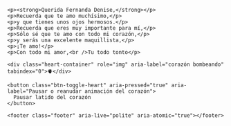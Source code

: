 
<html lang="es">
<head>
<meta charset="UTF-8" />
<meta name="viewport" content="width=device-width, initial-scale=1" />
<title>Carta en tonos morados con corazón grande</title>
<style>
  @import url('https://fonts.googleapis.com/css2?family=Indie+Flower&display=swap');

  body {
    display: flex;
    justify-content: center;
    align-items: center;
    height: 100vh;
    background: linear-gradient(135deg, #e9dbf7 0%, #f0e6fa 100%);
    font-family: 'Segoe UI', Tahoma, Geneva, Verdana, sans-serif;
    margin: 0;
    padding: 20px;
    overflow: hidden;
    position: relative;
  }

  /* Sparkle/glow effect around letter */
  .letter {
    background: #f7f0ff;
    border-radius: 12px;
    padding: 35px 40px 30px 40px;
    box-shadow:
      0 0 10px 2px #a88fff88,
      0 4px 18px rgba(121, 63, 182, 0.3);
    max-width: 400px;
    font-size: 1.2rem;
    color: #4b2e83;
    line-height: 1.75;
    opacity: 0;
    transform: translateY(30px);
    animation: fadeSlideIn 1.8s forwards;
    position: relative;
    font-family: 'Indie Flower', cursive;
  }

  /* Sparkle particles */
  .sparkle {
    position: absolute;
    width: 6px;
    height: 6px;
    background: #b08aff;
    border-radius: 50%;
    filter: drop-shadow(0 0 5px #b08aff);
    animation: sparkleAnim 2.5s infinite;
    opacity: 0.85;
  }

  /* Different delays and positions for sparkles */
  .sparkle1 {
    top: 10px; left: 10px;
    animation-delay: 0s;
  }
  .sparkle2 {
    top: 45px; right: 30px;
    animation-delay: 0.8s;
  }
  .sparkle3 {
    bottom: 40px; left: 25px;
    animation-delay: 1.5s;
  }
  .sparkle4 {
    bottom: 20px; right: 20px;
    animation-delay: 2.1s;
  }

  @keyframes sparkleAnim {
    0%, 100% { opacity: 0.85; transform: scale(1) rotate(0deg); }
    50% { opacity: 0; transform: scale(1.5) rotate(90deg);}
  }

  /* Text paragraphs styling */
  .letter p {
    margin: 0.5em 0;
    opacity: 0;
    transform: translateY(15px);
    animation: paragraphFadeUp 0.8s forwards;
  }
  .letter p:nth-child(1) { animation-delay: 1.9s; }
  .letter p:nth-child(2) { animation-delay: 2.1s; }
  .letter p:nth-child(3) { animation-delay: 2.3s; }
  .letter p:nth-child(4) { animation-delay: 2.5s; }
  .letter p:nth-child(5) { animation-delay: 2.7s; }
  .letter p:nth-child(6) { animation-delay: 2.9s; }
  .letter p:nth-child(7) { animation-delay: 3.1s; }
  .letter p:nth-child(8) { animation-delay: 3.3s; }

  @keyframes paragraphFadeUp {
    to {
      opacity: 1;
      transform: translateY(0);
    }
  }

  /* Heart container */
  .heart-container {
    margin-top: 24px;
    font-size: 5rem; /* bigger heart */
    text-align: center;
    color: #7b3fdb;
    user-select: none;
    filter: drop-shadow(0 0 6px #9256ff);
    cursor: pointer;
    animation: heartbeat 1.4s infinite;
  }
  .heart-container.paused {
    animation-play-state: paused;
    color: #a28add;
    filter: drop-shadow(0 0 3px #b3a6ff);
  }

  /* Heartbeat animation */
  @keyframes heartbeat {
    0%, 100% {
      transform: scale(1);
      color: #7b3fdb;
      text-shadow:
        0 0 8px #7b3fdb,
        0 0 16px #7b3fdb,
        0 0 24px #7b3fdb;
    }
    25% {
      transform: scale(1.3);
      color: #b08aff;
      text-shadow:
        0 0 16px #b08aff,
        0 0 24px #b08aff,
        0 0 32px #b08aff;
    }
    50% {
      transform: scale(1);
      color: #7b3fdb;
      text-shadow:
        0 0 8px #7b3fdb,
        0 0 16px #7b3fdb,
        0 0 24px #7b3fdb;
    }
  }

  /* Fade+slide in for letter */
  @keyframes fadeSlideIn {
    to {
      opacity: 1;
      transform: translateY(0);
    }
  }

  /* Footer with date */
  .footer {
    margin-top: 30px;
    font-size: 0.85rem;
    text-align: center;
    color: #6a4f9c;
    font-style: italic;
    font-family: 'Segoe UI', Tahoma, Geneva, Verdana, sans-serif;
  }

  /* Button styling */
  .btn-toggle-heart {
    margin: 18px auto 0;
    display: block;
    background: #7b3fdb;
    color: white;
    border: none;
    border-radius: 20px;
    padding: 10px 24px;
    font-size: 1rem;
    cursor: pointer;
    box-shadow: 0 2px 8px #9759ff;
    transition: background-color 0.3s, box-shadow 0.3s;
  }
  .btn-toggle-heart:hover {
    background: #9256ff;
    box-shadow: 0 2px 14px #b18aff;
  }

</style>
</head>
<body>
  <article class="letter" role="article" aria-label="Carta de amor para Fernanda Denise">
    <span class="sparkle sparkle1"></span>
    <span class="sparkle sparkle2"></span>
    <span class="sparkle sparkle3"></span>
    <span class="sparkle sparkle4"></span>

    <p><strong>Querida Fernanda Denise,</strong></p>
    <p>Recuerda que te amo muchísimo,</p>
    <p>y que tienes unos ojos hermosos.</p>
    <p>Recuerda que eres muy importante para mí,</p>
    <p>Sólo sé que te amo con todo mi corazón,</p>
    <p>y serás una excelente maquillista,</p>
    <p>¡Te amo!</p>
    <p>Con todo mi amor,<br />Tu todo tonto</p>

    <div class="heart-container" role="img" aria-label="corazón bombeando" tabindex="0">🫀</div>

    <button class="btn-toggle-heart" aria-pressed="true" aria-label="Pausar o reanudar animación del corazón">
      Pausar latido del corazón
    </button>

    <footer class="footer" aria-live="polite" aria-atomic="true"></footer>
  </article>

  <script>
    const heart = document.querySelector('.heart-container');
    const btn = document.querySelector('.btn-toggle-heart');
    const footer = document.querySelector('.footer');

    btn.addEventListener('click', () => {
      const isPaused = heart.classList.toggle('paused');

      if (isPaused) {
        btn.textContent = 'Reanudar latido del corazón';
        btn.setAttribute('aria-pressed', 'false');
        footer.textContent = 'Animación del corazón pausada';
      } else {
        btn.textContent = 'Pausar latido del corazón';
        btn.setAttribute('aria-pressed', 'true');
        footer.textContent = 'Animación del corazón reanudada';
      }
    });

    // Initialize footer date
    const today = new Date();
    footer.textContent = `Carta enviada el ${today.toLocaleDateString('es-ES', { year: 'numeric', month: 'long', day: 'numeric' })}`;
  </script>
</body>
</html>

```

